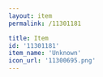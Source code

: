 ```yaml
---
layout: item
permalink: /11301181

title: Item
id: '11301181'
item_name: 'Unknown'
icon_url: '11300695.png'
---
```

